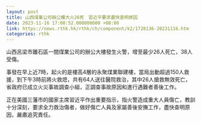 ```yaml
---
layout: post
title: 山西煤業公司辦公樓大火26死　習近平要求盡快查明原因
date: 2023-11-16 17:00:52.000000000 +08:00
link: https://news.rthk.hk/rthk/ch/component/k2/1728136-20231116.htm
categories: rthk
---
```


山西呂梁市離石區一間煤業公司的辦公大樓發生火警，增至最少26人死亡，38人受傷。

事發在早上近7時，起火的是樓高4層的永聚煤業聯建樓，當局出動超過150人救援，到下午3時前將火救熄，共有64人送往醫院救治，其中26人搶救無效死亡，省政府已成立火災事故調查小組，正調查事故原因和進行遇難者善後工作。

正在美國三藩市的國家主席習近平作出重要指示，指火警造成重大人員傷亡，教訓十分深刻，要求全力救治傷者，做好傷亡人員及家屬善後安撫工作，盡快查明原因，嚴肅追究責任。
